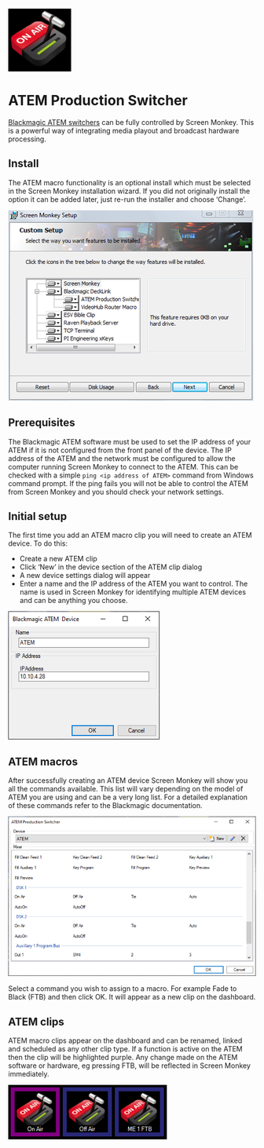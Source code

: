 ![](../../images/ATEM.png)
# ATEM Production Switcher

[Blackmagic ATEM switchers](https://www.blackmagicdesign.com/products) can be fully controlled by Screen Monkey. This is a powerful way of integrating media playout and broadcast hardware processing. 

## Install 
The ATEM macro functionality is an optional install which must be selected in the Screen Monkey installation wizard. If you did not originally install the option it can be added later, just re-run the installer and choose ‘Change’.

![](../../images/install-options.png)

## Prerequisites 
The Blackmagic ATEM software must be used to set the IP address of your ATEM if it is not configured from the front panel of the device. The IP address of the ATEM and the network must be configured to allow the computer running Screen Monkey to connect to the ATEM. This can be checked with a simple `ping <ip address of ATEM>` command from Windows command prompt. If the ping fails you will not be able to control the ATEM from Screen Monkey and you should check your network settings.

## Initial setup
The first time you add an ATEM macro clip you will need to create an ATEM device. To do this:

- Create a new ATEM clip
- Click ‘New’ in the device section of the ATEM clip dialog
-  A new device settings dialog will appear
- Enter a name and the IP address of the ATEM you want to control. The name is used in Screen Monkey for identifying multiple ATEM devices and can be anything you choose.

![](../../images/macro-atem-new.png)

## ATEM macros
After successfully creating an ATEM device Screen Monkey will show you all the commands available. This list will vary depending on the model of ATEM you are using and can be a very long list. For a detailed explanation of these commands refer to the Blackmagic documentation.

![](../../images/macro-atem.png)

Select a command you wish to assign to a macro. For example Fade to Black (FTB) and then click OK. It will appear as a new clip on the dashboard.

## ATEM clips
ATEM macro clips appear on the dashboard and can be renamed, linked and scheduled as any other clip type. If a function is active on the ATEM then the clip will be highlighted purple. Any change made on the ATEM software or hardware, eg pressing FTB, will be reflected in Screen Monkey immediately.

![](../../images/dashboard-macro-atem.png)
